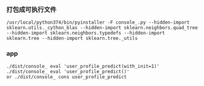 ### 打包成可执行文件
    /usr/local/python374/bin/pyinstaller -F console_.py --hidden-import sklearn.utils._cython_blas --hidden-import sklearn.neighbors.quad_tree --hidden-import sklearn.neighbors.typedefs --hidden-import sklearn.tree --hidden-import sklearn.tree._utils
### app
    ./dist/console_ eval 'user_profile_predict(with_init=1)'
    ./dist/console_ eval 'user_profile_predict()' 
    or ./dist/console_ cons user_profile_predict